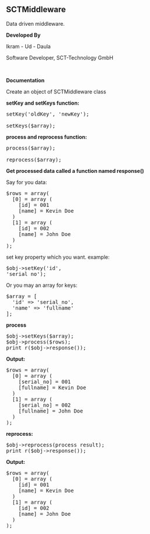 ## SCTMiddleware
Data driven middleware.

<b>Developed By</b>
<p>Ikram - Ud - Daula</p>
<p>Software Developer, SCT-Technology GmbH</p><br>

<b>Documentation</b> 
<p>Create an object of SCTMiddleware class</p>

<b>setKey and setKeys function:</b>
<pre>
setKey('oldKey', 'newKey');</br>
setKeys($array);
</pre>
<b>process and reprocess function:</b>
<pre>
process($array);</br>
reprocess($array);
</pre>
<b>Get processed data called a function named response()</b>

Say for you data:
<pre>
$rows = array(
  [0] = array (
    [id] = 001
    [name] = Kevin Doe
  )
  [1] = array (
    [id] = 002
    [name] = John Doe
  )
);
</pre>
set key property which you want.
example: <pre>$obj->setKey('id', 'serial_no');</pre>
Or you may an array for keys: 
<pre>
$array = [
  'id' => 'serial_no',
  'name' => 'fullname'
];
</pre>
<b>process</b> 
<pre>$obj->setKeys($array);
$obj->process($rows);
print_r($obj->response());
</pre>
<b>Output:</b>
<pre>
$rows = array(
  [0] = array (
    [serial_no] = 001
    [fullname] = Kevin Doe
  )
  [1] = array (
    [serial_no] = 002
    [fullname] = John Doe
  )
);
</pre>
<b>reprocess:</b>
<pre>
$obj->reprocess(process result);
print_r($obj->response());
</pre>
<b>Output:</b>
<pre>
$rows = array(
  [0] = array (
    [id] = 001
    [name] = Kevin Doe
  )
  [1] = array (
    [id] = 002
    [name] = John Doe
  )
);
</pre>
